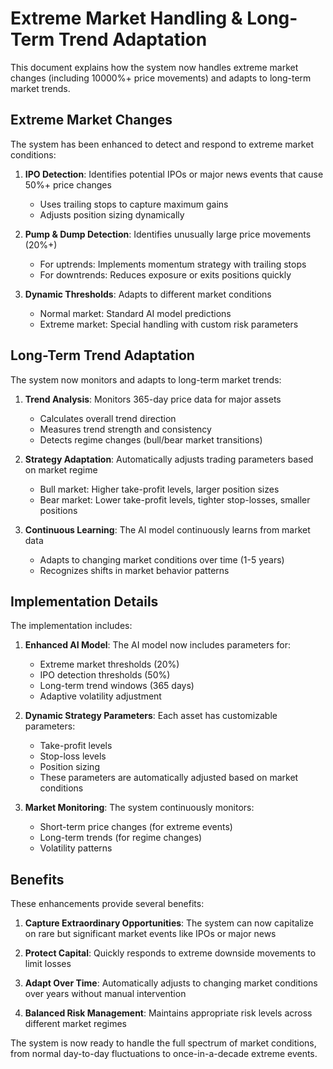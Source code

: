 # Extreme Market Handling & Long-Term Trend Adaptation

This document explains how the system now handles extreme market changes (including 10000%+ price movements) and adapts to long-term market trends.

## Extreme Market Changes

The system has been enhanced to detect and respond to extreme market conditions:

1. **IPO Detection**: Identifies potential IPOs or major news events that cause 50%+ price changes
   - Uses trailing stops to capture maximum gains
   - Adjusts position sizing dynamically

2. **Pump & Dump Detection**: Identifies unusually large price movements (20%+)
   - For uptrends: Implements momentum strategy with trailing stops
   - For downtrends: Reduces exposure or exits positions quickly

3. **Dynamic Thresholds**: Adapts to different market conditions
   - Normal market: Standard AI model predictions
   - Extreme market: Special handling with custom risk parameters

## Long-Term Trend Adaptation

The system now monitors and adapts to long-term market trends:

1. **Trend Analysis**: Monitors 365-day price data for major assets
   - Calculates overall trend direction
   - Measures trend strength and consistency
   - Detects regime changes (bull/bear market transitions)

2. **Strategy Adaptation**: Automatically adjusts trading parameters based on market regime
   - Bull market: Higher take-profit levels, larger position sizes
   - Bear market: Lower take-profit levels, tighter stop-losses, smaller positions

3. **Continuous Learning**: The AI model continuously learns from market data
   - Adapts to changing market conditions over time (1-5 years)
   - Recognizes shifts in market behavior patterns

## Implementation Details

The implementation includes:

1. **Enhanced AI Model**: The AI model now includes parameters for:
   - Extreme market thresholds (20%)
   - IPO detection thresholds (50%)
   - Long-term trend windows (365 days)
   - Adaptive volatility adjustment

2. **Dynamic Strategy Parameters**: Each asset has customizable parameters:
   - Take-profit levels
   - Stop-loss levels
   - Position sizing
   - These parameters are automatically adjusted based on market conditions

3. **Market Monitoring**: The system continuously monitors:
   - Short-term price changes (for extreme events)
   - Long-term trends (for regime changes)
   - Volatility patterns

## Benefits

These enhancements provide several benefits:

1. **Capture Extraordinary Opportunities**: The system can now capitalize on rare but significant market events like IPOs or major news
   
2. **Protect Capital**: Quickly responds to extreme downside movements to limit losses

3. **Adapt Over Time**: Automatically adjusts to changing market conditions over years without manual intervention

4. **Balanced Risk Management**: Maintains appropriate risk levels across different market regimes

The system is now ready to handle the full spectrum of market conditions, from normal day-to-day fluctuations to once-in-a-decade extreme events.
